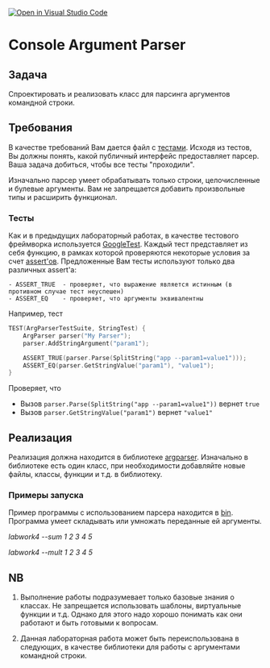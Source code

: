 [![Open in Visual Studio Code](https://classroom.github.com/assets/open-in-vscode-718a45dd9cf7e7f842a935f5ebbe5719a5e09af4491e668f4dbf3b35d5cca122.svg)](https://classroom.github.com/online_ide?assignment_repo_id=12807763&assignment_repo_type=AssignmentRepo)
# Console Argument Parser

## Задача

Спроектировать и реализовать класс для парсинга аргументов командной строки.

## Требования

В качестве требований Вам дается файл с [тестами](tests/argparser_test.cpp). Исходя из тестов, Вы должны понять, какой публичный интерфейс предоставляет парсер. Ваша задача добиться, чтобы все тесты "проходили".

Изначально парсер умеет обрабатывать только строки, целочисленные и булевые аргументы. Вам не запрещается добавить произвольные типы и расширить функционал.

### Тесты

Как и в предыдущих лабораторный работах, в качестве тестового фреймворка используется [GoogleTest](https://google.github.io/googletest/). Каждый тест представляет из себя функцию, в рамках которой проверяются некоторые условия за счет [assert'ов](https://google.github.io/googletest/reference/assertions.html).  Предложенные Вам тесты используют только два различных assert'a:

    - ASSERT_TRUE  - проверяет, что выражение является истинным (в противном случае тест неуспешен)
    - ASSERT_EQ    - проверяет, что аргументы эквивалентны

Например, тест

```cpp
TEST(ArgParserTestSuite, StringTest) {
    ArgParser parser("My Parser");
    parser.AddStringArgument("param1");

    ASSERT_TRUE(parser.Parse(SplitString("app --param1=value1")));
    ASSERT_EQ(parser.GetStringValue("param1"), "value1");
}
```

Проверяет, что

- Вызов `parser.Parse(SplitString("app --param1=value1"))` вернет `true`
- Вызов `parser.GetStringValue("param1")` вернет `"value1"`

## Реализация

Реализация должна находится в библиотеке [argparser](lib/CMakeLists.txt). Изначально в библиотеке есть один класс, при необходимости добавляйте новые файлы, классы, функции и т.д. в библиотеку.

### Примеры запуска

Пример программы с использованием парсера находится в [bin](bin/main.cpp). Программа умеет складывать или умножать переданные ей аргументы.

*labwork4 --sum 1 2 3 4 5*

*labwork4 --mult 1 2 3 4 5*

## NB

1. Выполнение работы подразумевает только базовые знания о классах. Не запрещается использовать шаблоны, виртуальные функции и т.д. Однако для этого надо хорошо понимать как они работают и быть готовыми к вопросам.

2. Данная лабораторная работа может быть переиспользована в следующих, в качестве библиотеки для работы с аргументами командной строки.

